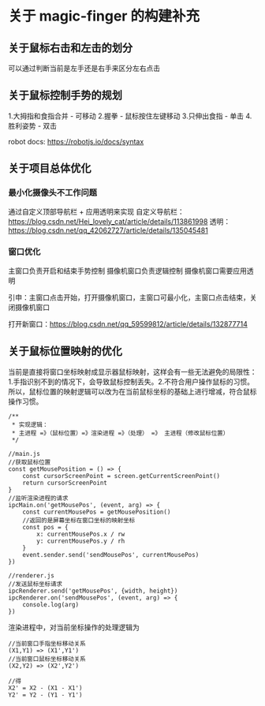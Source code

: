 # 关于 magic-finger 的构建补充

## 关于鼠标右击和左击的划分

可以通过判断当前是左手还是右手来区分左右点击

## 关于鼠标控制手势的规划
1.大拇指和食指合并 - 可移动
2.握拳 - 鼠标按住左键移动
3.只伸出食指 - 单击
4.胜利姿势 - 双击

robot docs: https://robotjs.io/docs/syntax

## 关于项目总体优化
### 最小化摄像头不工作问题
通过自定义顶部导航栏 + 应用透明来实现
自定义导航栏： https://blog.csdn.net/Hei_lovely_cat/article/details/113861998
透明： https://blog.csdn.net/qq_42062727/article/details/135045481
### 窗口优化
主窗口负责开启和结束手势控制
摄像机窗口负责逻辑控制
摄像机窗口需要应用透明

引申：主窗口点击开始，打开摄像机窗口，主窗口可最小化，主窗口点击结束，关闭摄像机窗口

打开新窗口：https://blog.csdn.net/qq_59599812/article/details/132877714

## 关于鼠标位置映射的优化

当前是直接将窗口坐标映射成显示器鼠标映射，这样会有一些无法避免的局限性：1.手指识别不到的情况下，会导致鼠标控制丢失。2.不符合用户操作鼠标的习惯。
所以，鼠标位置的映射逻辑可以改为在当前鼠标坐标的基础上进行增减，符合鼠标操作习惯。

```
/**
 * 实现逻辑：
 * 主进程 =》（鼠标位置）=》渲染进程 =》（处理） =》 主进程（修改鼠标位置）
 */

//main.js
//获取鼠标位置
const getMousePosition = () => {
    const cursorScreenPoint = screen.getCurrentScreenPoint()
    return cursorScreenPoint
}
//监听渲染进程的请求
ipcMain.on('getMousePos', (event, arg) => {
    const currentMousePos = getMousePosition()
    //返回的是屏幕坐标在窗口坐标的映射坐标
    const pos = {
        x: currentMousePos.x / rw
        y: currentMousePos.y / rh
    }
    event.sender.send('sendMousePos', currentMousePos)
})

//renderer.js
//发送鼠标坐标请求
ipcRenderer.send('getMousePos', {width, height})
ipcRenderer.on('sendMousePos', (event, arg) => {
    console.log(arg)
})

```

渲染进程中，对当前坐标操作的处理逻辑为
```
//当前窗口手指坐标移动关系
(X1,Y1) => (X1',Y1')
//当前窗口鼠标坐标移动关系
(X2,Y2) => (X2',Y2')

//得
X2' = X2 - (X1 - X1')
Y2' = Y2 - (Y1 - Y1')
```

